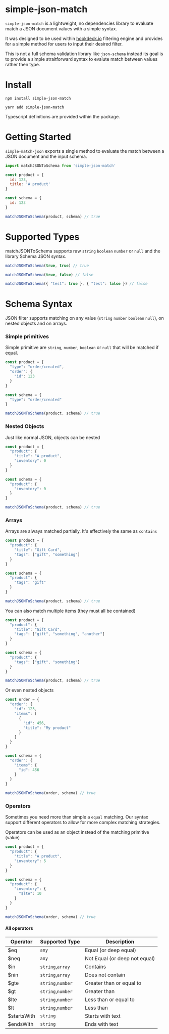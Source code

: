 # simple-json-match

`simple-json-match` is a lightweight, no dependencies library to evaluate match a JSON document values with a simple syntax.

It was designed to be used within [hookdeck.io](https://hookdeck.io) filtering engine and provides for a simple method for users to input their desired filter.

This is not a full schema validation library like `json-schema` instead its goal is to provide a simple straitforward syntax to evalute match between values rather then type.

# Install

```
npm install simple-json-match
```

```
yarn add simple-json-match
```

Typescript definitions are provided within the package.

# Getting Started

`simple-match-json` exports a single method to evaluate the match between a JSON document and the input schema.

```js
import matchJSONToSchema from 'simple-json-match'

const product = {
  id: 123,
  title: 'A product'
}

const schema = {
  id: 123
}

matchJSONToSchema(product, schema) // true
```

# Supported Types

matchJSONToSchema supports raw `string` `boolean` `number` or `null` and the library Schema JSON syntax.

```js
matchJSONToSchema(true, true) // true
```

```js
matchJSONToSchema(true, false) // false
```

```js
matchJSONToSchema({ "test": true }, { "test": false }) // false
```

# Schema Syntax

JSON filter supports matching on any value (`string` `number` `boolean` `null`), on nested objects and on arrays.

### Simple primitives

Simple primitive are `string`, `number`, `boolean` or `null` that will be matched if equal.

```js
const product = {
  "type": "order/created",
  "order": {
    "id": 123
  }
}

const schema = {
  "type": "order/created"
}

matchJSONToSchema(product, schema) // true
```

### Nested Objects

Just like normal JSON, objects can be nested

```js
const product = {
  "product": {
    "title": "A product",
    "inventory": 0
  }
}

const schema = {
  "product": {
    "inventory": 0
  }
}

matchJSONToSchema(product, schema) // true
```

### Arrays

Arrays are always matched partially. It's effectively the same as `contains`

```js
const product = {
  "product": {
    "title": "Gift Card",
    "tags": ["gift", "something"]
  }
}

const schema = {
  "product": {
    "tags": "gift"
  }
}

matchJSONToSchema(product, schema) // true
```

You can also match multiple items (they must all be contained)

```js
const product = {
  "product": {
    "title": "Gift Card",
    "tags": ["gift", "something", "another"]
  }
}

const schema = {
  "product": {
    "tags": ["gift", "something"]
  }
}

matchJSONToSchema(product, schema) // true
```

Or even nested objects

```js
const order = {
  "order": {
    "id": 123,
    "items": [
      {
        "id": 456,
        "title": "My product"
      }
    ]
  }
}

const schema = {
  "order": {
    "items": {
      "id": 456
    }
  }
}

matchJSONToSchema(order, schema) // true
```

### Operators

Sometimes you need more than simple a `equal` matching. Our syntax support different operators to allow for more complex matching strategies.

Operators can be used as an object instead of the matching primitive (value)

```js
const product = {
  "product": {
    "title": "A product",
    "inventory": 5
  }
}

const schema = {
  "product": {
    "inventory": {
      "$lte": 10
    }
  }
}

matchJSONToSchema(order, schema) // true
```

#### All operators

| Operator    | Supported Type    | Description                   |
| ----------- | ----------------- | ----------------------------- |
| $eq         | `any`             | Equal (or deep equal)         |
| $neq        | `any`             | Not Equal (or deep not equal) |
| $in         | `string`,`array`  | Contains                      |
| $nin        | `string`,`array`  | Does not contain              |
| $gte        | `string`,`number` | Greater than or equal to      |
| $gt         | `string`,`number` | Greater than                  |
| $lte        | `string`,`number` | Less than or equal to         |
| $lt         | `string`,`number` | Less than                     |
| $startsWith | `string`          | Starts with text              |
| $endsWith   | `string`          | Ends with text                |
